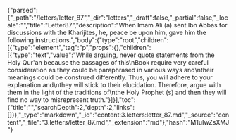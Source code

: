 {"parsed":{"_path":"/letters/letter_87","_dir":"letters","_draft":false,"_partial":false,"_locale":"","title":"Letter87","description":"When Imam Ali (a) sent Ibn Abbas for discussions with the Kharijites, he, peace be upon him, gave him the following instructions.","body":{"type":"root","children":[{"type":"element","tag":"p","props":{},"children":[{"type":"text","value":"While arguing, never quote statements from the Holy Qur'an because the passages of this\nBook require very careful consideration as they could be paraphrased in various ways and\ntheir meanings could be construed differently. Thus, you will adhere to your explanation and\nthey will stick to their elucidation. Therefore, argue with them in the light of the traditions of\nthe Holy Prophet (s) and then they will find no way to misrepresent truth."}]}],"toc":{"title":"","searchDepth":2,"depth":2,"links":[]}},"_type":"markdown","_id":"content:3.letters:letter_87.md","_source":"content","_file":"3.letters/letter_87.md","_extension":"md"},"hash":"M1uIwZsXMJ"}